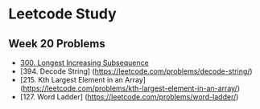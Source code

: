 # Leetcode Study

## Week 20 Problems

-   [300. Longest Increasing Subsequence](https://leetcode.com/problems/longest-increasing-subsequence/)
-   [394. Decode String] (https://leetcode.com/problems/decode-string/)
-   [215. Kth Largest Element in an Array] (https://leetcode.com/problems/kth-largest-element-in-an-array/)
-   [127. Word Ladder] (https://leetcode.com/problems/word-ladder/)
